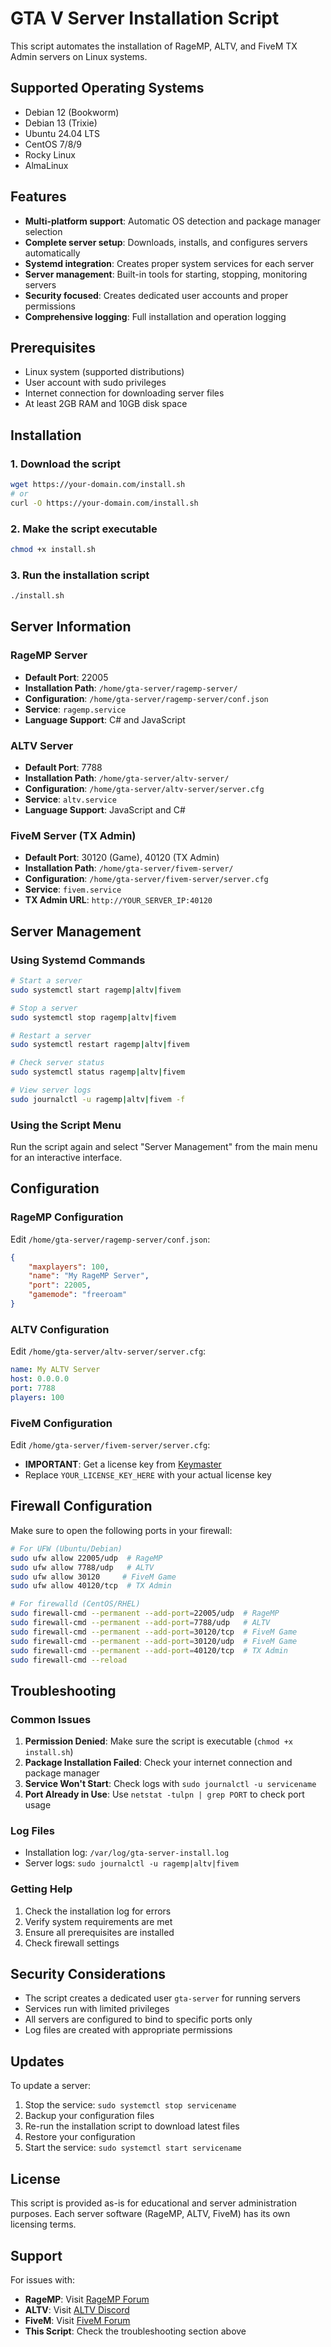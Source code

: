 # GTA V Server Installation Script

This script automates the installation of RageMP, ALTV, and FiveM TX Admin servers on Linux systems.

## Supported Operating Systems
- Debian 12 (Bookworm)
- Debian 13 (Trixie)
- Ubuntu 24.04 LTS
- CentOS 7/8/9
- Rocky Linux
- AlmaLinux

## Features
- **Multi-platform support**: Automatic OS detection and package manager selection
- **Complete server setup**: Downloads, installs, and configures servers automatically
- **Systemd integration**: Creates proper system services for each server
- **Server management**: Built-in tools for starting, stopping, monitoring servers
- **Security focused**: Creates dedicated user accounts and proper permissions
- **Comprehensive logging**: Full installation and operation logging

## Prerequisites
- Linux system (supported distributions)
- User account with sudo privileges
- Internet connection for downloading server files
- At least 2GB RAM and 10GB disk space

## Installation

### 1. Download the script
```bash
wget https://your-domain.com/install.sh
# or
curl -O https://your-domain.com/install.sh
```

### 2. Make the script executable
```bash
chmod +x install.sh
```

### 3. Run the installation script
```bash
./install.sh
```

## Server Information

### RageMP Server
- **Default Port**: 22005
- **Installation Path**: `/home/gta-server/ragemp-server/`
- **Configuration**: `/home/gta-server/ragemp-server/conf.json`
- **Service**: `ragemp.service`
- **Language Support**: C# and JavaScript

### ALTV Server
- **Default Port**: 7788
- **Installation Path**: `/home/gta-server/altv-server/`
- **Configuration**: `/home/gta-server/altv-server/server.cfg`
- **Service**: `altv.service`
- **Language Support**: JavaScript and C#

### FiveM Server (TX Admin)
- **Default Port**: 30120 (Game), 40120 (TX Admin)
- **Installation Path**: `/home/gta-server/fivem-server/`
- **Configuration**: `/home/gta-server/fivem-server/server.cfg`
- **Service**: `fivem.service`
- **TX Admin URL**: `http://YOUR_SERVER_IP:40120`

## Server Management

### Using Systemd Commands
```bash
# Start a server
sudo systemctl start ragemp|altv|fivem

# Stop a server
sudo systemctl stop ragemp|altv|fivem

# Restart a server
sudo systemctl restart ragemp|altv|fivem

# Check server status
sudo systemctl status ragemp|altv|fivem

# View server logs
sudo journalctl -u ragemp|altv|fivem -f
```

### Using the Script Menu
Run the script again and select "Server Management" from the main menu for an interactive interface.

## Configuration

### RageMP Configuration
Edit `/home/gta-server/ragemp-server/conf.json`:
```json
{
    "maxplayers": 100,
    "name": "My RageMP Server",
    "port": 22005,
    "gamemode": "freeroam"
}
```

### ALTV Configuration
Edit `/home/gta-server/altv-server/server.cfg`:
```yaml
name: My ALTV Server
host: 0.0.0.0
port: 7788
players: 100
```

### FiveM Configuration
Edit `/home/gta-server/fivem-server/server.cfg`:
- **IMPORTANT**: Get a license key from [Keymaster](https://keymaster.fivem.net/)
- Replace `YOUR_LICENSE_KEY_HERE` with your actual license key

## Firewall Configuration

Make sure to open the following ports in your firewall:

```bash
# For UFW (Ubuntu/Debian)
sudo ufw allow 22005/udp  # RageMP
sudo ufw allow 7788/udp   # ALTV
sudo ufw allow 30120     # FiveM Game
sudo ufw allow 40120/tcp  # TX Admin

# For firewalld (CentOS/RHEL)
sudo firewall-cmd --permanent --add-port=22005/udp  # RageMP
sudo firewall-cmd --permanent --add-port=7788/udp   # ALTV
sudo firewall-cmd --permanent --add-port=30120/tcp  # FiveM Game
sudo firewall-cmd --permanent --add-port=30120/udp  # FiveM Game
sudo firewall-cmd --permanent --add-port=40120/tcp  # TX Admin
sudo firewall-cmd --reload
```

## Troubleshooting

### Common Issues

1. **Permission Denied**: Make sure the script is executable (`chmod +x install.sh`)
2. **Package Installation Failed**: Check your internet connection and package manager
3. **Service Won't Start**: Check logs with `sudo journalctl -u servicename`
4. **Port Already in Use**: Use `netstat -tulpn | grep PORT` to check port usage

### Log Files
- Installation log: `/var/log/gta-server-install.log`
- Server logs: `sudo journalctl -u ragemp|altv|fivem`

### Getting Help
1. Check the installation log for errors
2. Verify system requirements are met
3. Ensure all prerequisites are installed
4. Check firewall settings

## Security Considerations

- The script creates a dedicated user `gta-server` for running servers
- Services run with limited privileges
- All servers are configured to bind to specific ports only
- Log files are created with appropriate permissions

## Updates

To update a server:
1. Stop the service: `sudo systemctl stop servicename`
2. Backup your configuration files
3. Re-run the installation script to download latest files
4. Restore your configuration
5. Start the service: `sudo systemctl start servicename`

## License

This script is provided as-is for educational and server administration purposes.
Each server software (RageMP, ALTV, FiveM) has its own licensing terms.

## Support

For issues with:
- **RageMP**: Visit [RageMP Forum](https://rage.mp/)
- **ALTV**: Visit [ALTV Discord](https://altv.mp/discord)
- **FiveM**: Visit [FiveM Forum](https://forum.cfx.re/)
- **This Script**: Check the troubleshooting section above